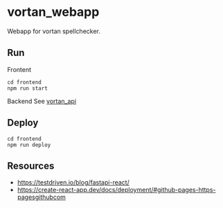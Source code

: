 # vortan_webapp

Webapp for vortan spellchecker.

## Run

Frontent
```
cd frontend
npm run start
```

Backend
See [vortan_api](https://github.com/datapoint-armenia/vortan_api)

## Deploy

```
cd frontend
npm run deploy
```

## Resources

- https://testdriven.io/blog/fastapi-react/
- https://create-react-app.dev/docs/deployment/#github-pages-https-pagesgithubcom
